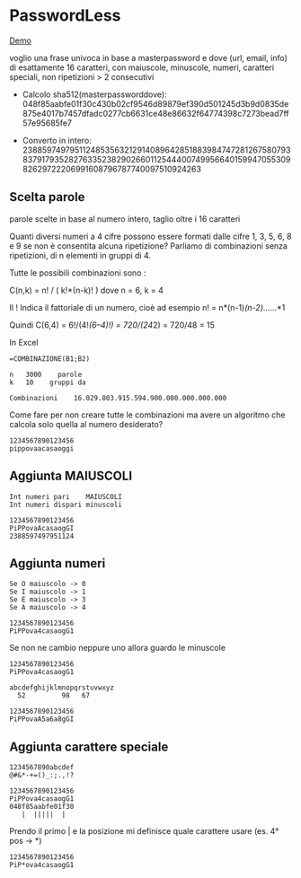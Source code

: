 # PasswordLess
[Demo](https://archistico.github.io/PasswordLess/)

voglio una frase univoca in base a masterpassword e dove (url, email, info)
di esattamente 16 caratteri, con maiuscole, minuscole, numeri, caratteri speciali, non ripetizioni > 2 consecutivi

- Calcolo sha512(masterpassworddove):
048f85aabfe01f30c430b02cf9546d89879ef390d501245d3b9d0835de875e4017b7457dfadc0277cb6631ce48e86632f64774398c7273bead7ff57e95685fe7

- Converto in intero:
238859749795112485356321291408964285188398474728126758079383791793528276335238290266011254440074995664015994705530982629722206991608796787740097510924263

## Scelta parole

parole scelte in base al numero intero, taglio oltre i 16 caratteri

Quanti diversi numeri a 4 cifre possono essere formati dalle cifre 1, 3, 5, 6, 8 e 9 se non è consentita alcuna ripetizione?
Parliamo di combinazioni senza ripetizioni, di n elementi in gruppi di 4.

Tutte le possibili combinazioni sono :

C(n,k) = n! / ( k!*(n-k)! )
dove n = 6, k = 4

Il ! Indica il fattoriale di un numero, cioè ad esempio n! = n*(n-1)*(n-2)*……*1

Quindi C(6,4) = 6!/(4!*(6–4)!) = 720/(24*2) = 720/48 = 15

In Excel
```
=COMBINAZIONE(B1;B2)

n	3000	parole
k	10	  gruppi da

Combinazioni	16.029.803.915.594.900.000.000.000.000 	
```

Come fare per non creare tutte le combinazioni ma avere un algoritmo che calcola solo quella al numero desiderato?

```
1234567890123456  
pippovaacasaoggi  
```

## Aggiunta MAIUSCOLI

```
Int numeri pari    MAIUSCOLI  
Int numeri dispari minuscoli  

1234567890123456  
PiPPovaAcasaogGI  
2388597497951124  
```

## Aggiunta numeri 

```
Se O maiuscolo -> 0  
Se I maiuscolo -> 1  
Se E maiuscolo -> 3  
Se A maiuscolo -> 4  

1234567890123456  
PiPPova4casaogG1  
```

Se non ne cambio neppure uno allora guardo le minuscole  

```
1234567890123456  
PiPPova4casaogG1  
 
abcdefghijklmnopqrstuvwxyz  
  52         98   67     

1234567890123456  
PiPPovaA5a6a8gGI  
```
## Aggiunta carattere speciale

```
1234567890abcdef  
@#&*-+=()_:;.,!?  

1234567890123456
PiPPova4casaogG1
048f85aabfe01f30
   |  |||||  |
```

Prendo il primo | e la posizione mi definisce quale carattere usare (es. 4° pos -> *)
```
1234567890123456
PiP*ova4casaogG1
```
